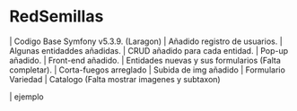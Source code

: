 # RedSemillas 
| Codigo Base Symfony v5.3.9. (Laragon)
| Añadido registro de usuarios.
| Algunas entidaddes añadidas.
| CRUD añadido para cada entidad.
| Pop-up añadido.
| Front-end añadido.
| Entidades nuevas y sus formularios (Falta completar).
| Corta-fuegos arreglado
| Subida de img añadido
| Formulario Variedad
| Catalogo (Falta mostrar imagenes y subtaxon)

| ejemplo